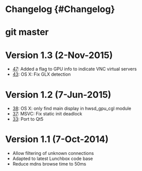 # Changelog {#Changelog}

# git master

# Version 1.3 (2-Nov-2015)

* [47](https://github.com/Eyescale/hwsd/pull/47): Added a flag to GPU
  info to indicate VNC virtual servers
* [43](https://github.com/Eyescale/hwsd/pull/43): OS X: Fix GLX detection

# Version 1.2 (7-Jun-2015)

* [38](https://github.com/Eyescale/hwsd/pull/38): OS X: only find main
  display in hwsd_gpu_cgl module
* [37](https://github.com/Eyescale/hwsd/pull/37): MSVC: Fix static init deadlock
* [33](https://github.com/Eyescale/hwsd/pull/33): Port to Qt5

# Version 1.1 (7-Oct-2014)

* Allow filtering of unknown connections
* Adapted to latest Lunchbox code base
* Reduce mdns browse time to 50ms
